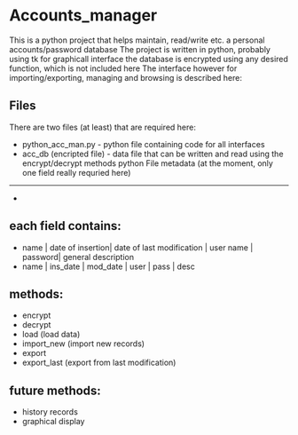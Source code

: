 Accounts_manager
================
This is a python project that helps maintain, read/write etc. a personal accounts/password database
The project is written in python, probably using tk for graphicall interface
the database is encrypted using any desired function, which is not included here
The interface however for importing/exporting, managing and browsing is described here:

Files
-----
There are two files (at least) that are required here:
* python_acc_man.py       - python file containing code for all interfaces
* acc_db (encripted file) - data file that can be written and read using the encrypt/decrypt methods
python File metadata (at the moment, only one field really requried here)
----------------------------------
* <last modified>

## each field contains:
* name | date of insertion| date of last modification | user name | password| general description  
* name | ins_date         | mod_date                  | user      | pass    | desc

## methods:
* encrypt
* decrypt
* load        (load data)
* import_new (import new records)
* export
* export_last (export from last modification)

## future methods:
* history records
* graphical display
